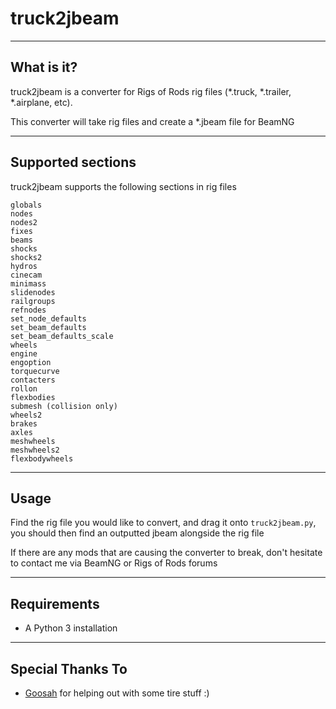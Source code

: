 # truck2jbeam
----
## What is it?
truck2jbeam is a converter for Rigs of Rods rig files (\*.truck, \*.trailer, \*.airplane, etc).

This converter will take rig files and create a \*.jbeam file for BeamNG

----
## Supported sections
truck2jbeam supports the following sections in rig files

    globals
    nodes
    nodes2
    fixes
    beams
    shocks
    shocks2
    hydros
    cinecam
    minimass
    slidenodes
    railgroups
    refnodes
    set_node_defaults
    set_beam_defaults
    set_beam_defaults_scale
    wheels
    engine
    engoption
    torquecurve
    contacters
    rollon
    flexbodies
    submesh (collision only)
    wheels2
    brakes
    axles
    meshwheels
    meshwheels2
    flexbodywheels

----
## Usage

Find the rig file you would like to convert, and drag it onto `truck2jbeam.py`, you should then find an outputted jbeam alongside the rig file

If there are any mods that are causing the converter to break, don't hesitate to contact me via BeamNG or Rigs of Rods forums

----
## Requirements
* A Python 3 installation

----
## Special Thanks To
* [Goosah](http://www.beamng.com/members/goosah.19311/) for helping out with some tire stuff :)
